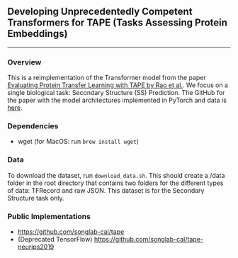 ## Developing Unprecedentedly Competent Transformers for TAPE (Tasks Assessing Protein Embeddings)
---

### Overview

This is a reimplementation of the Transformer model from the paper [Evaluating Protein Transfer Learning with TAPE by Rao et al.](https://arxiv.org/pdf/1906.08230.pdf). We focus on a single biological task: Secondary Structure (SS) Prediction. The GitHub for the paper with the model architectures implemented in PyTorch and data is [here](https://github.com/songlab-cal/tape). 

### Dependencies

- wget (for MacOS: run `brew install wget`)

### Data

To download the dataset, run `download_data.sh`. This should create a /data folder in the root directory that contains two folders for the different types of data: TFRecord and raw JSON. This dataset is for the Secondary Structure task only.

### Public Implementations

- https://github.com/songlab-cal/tape
- (Deprecated TensorFlow) https://github.com/songlab-cal/tape-neurips2019
